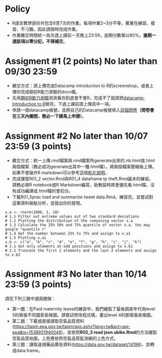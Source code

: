 # Policy
* R語言教學部份共包含6至7次的作業。每項作業2~3分不等，著重在練習、複習、不刁難。因此請按時完成作業。
* 作業繳交時間統一為次週上課前一天晚上23:59，逾期分數乘以80%。**逾期一週該項以零分記，不得補交**。

# Assigment #1 (2 points) No later than 09/30 23:59

* 繳交方式：請上傳完成Datacamp introduction to R的screenshop，或者上傳你完成期初R能力測驗的docx檔。
* 先用[期初R能力測驗](https://docs.google.com/document/d/1EFIz1LrYt2d4ExcZXj1VPGPSJHvgUvs1c8yusAZAbsk/edit?usp=sharing)測測看你到底會不會R，完成不了就請把[datacamp: Introduction to R](https://github.com/R4CSS/Assignments/blob/master/01DataCamp.md)做完，下週上課前請上傳其中一項。
* 申請一個datacamp帳號，並將自己的Datacamp帳號填入[這個問卷](https://goo.gl/forms/sfTBquz3tWldyVCU2)**（問卷會在三天內關閉，務必一下課馬上申請）**。 

# Assignment #2 No later than 10/07 23:59 (3 points)

* 繳交方式：統一上傳.rmd檔案與.rmd檔案所generate出來的.nb.html或.html兩個檔案（務必成功generate出其中一種.html檔）。將兩個檔案壓縮後上傳。如果不會操作R markdown可以參考這個[影片說明](https://youtu.be/xVXUZShYfEI)。
* 完成課堂R01_2 vector.Rmd與R01_4 dataframe tp theft.Rmd最末的練習。請務必用R notebook或R Markdown編寫，助教屆時將會優先看.html檔，沒有成功編譯成.html檔的會扣分。
* 下載R01_5prac load and summarize tweet data.Rmd，練習完，並嘗試對這筆資料做點分析，並提出你的發現。
```{r}
x.a <- rnorm(1000, 1, 10)
# 1.1 Filter out extreme values out of two standard deviations
# 1.2 Plotting the distribution of the remaining vector x.a
# 1.3 Calculate the 25% 50% and 75% quantile of vector x.a. You may google "quantile r"
# 1.4 Get the number between 25% to 75% and assign to x.a1
# 1.5 Plotting x.a1
x.b <- c("a", "b", "c", "d", "e", "f", "g", "h", "i", "j", "k")
# 2.1 Get only elements at odd positions and assign to x.b1
# 2.2 Truncate the first 2 elements and the last 2 elements and assign to x.b2
```
# Assignment #3 No later than 10/14 23:59 (3 points)
請在下列三題中選兩題做：
* 第一題：在Paid maternity leave的練習中，我們繪製了最後調查年代為level 5的兩張不同國家長條圖。請嘗試修改程式碼，畫出level 4的那兩張長條圖。
* 第二題：下載或直接讀取空氣品質資料(https://taqm.epa.gov.tw/taqm/aqs.ashx?lang=tw&act=aqi-epa&ts=1538931940046)，並依照**R02_3 read json ubike.Rmd**的方法繪製空氣品質地圖。上色應依照空氣品質監測網的上色方式。
* 第三題：讀取違規藥品廣告資料(https://data.gov.tw/dataset/14196)，並轉成data.frame。

